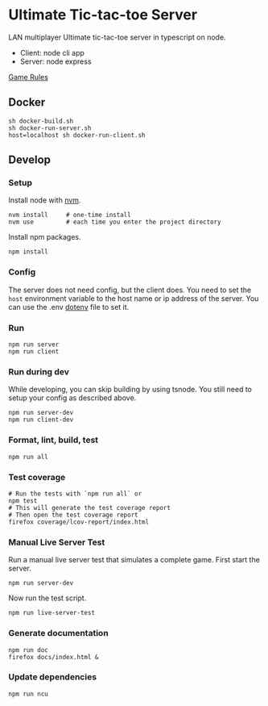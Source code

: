 Ultimate Tic-tac-toe Server
===========================

LAN multiplayer Ultimate tic-tac-toe server in typescript on node.

- Client: node cli app
- Server: node express

[Game Rules](https://mathwithbaddrawings.com/2013/06/16/ultimate-tic-tac-toe/)


Docker
------

    sh docker-build.sh
    sh docker-run-server.sh
    host=localhost sh docker-run-client.sh


Develop
-------

### Setup ###

Install node with [nvm](https://github.com/nvm-sh/nvm).

    nvm install     # one-time install
    nvm use         # each time you enter the project directory

Install npm packages.

    npm install


### Config ###

The server does not need config, but the client does.
You need to set the `host` environment variable to the host name or ip address of the server.
You can use the .env [dotenv](https://www.npmjs.com/package/dotenv) file to set it.


### Run ###

    npm run server
    npm run client


### Run during dev ###

While developing, you can skip building by using tsnode.
You still need to setup your config as described above.

    npm run server-dev
    npm run client-dev


### Format, lint, build, test ###

    npm run all


### Test coverage ###

    # Run the tests with `npm run all` or
    npm test
    # This will generate the test coverage report
    # Then open the test coverage report
    firefox coverage/lcov-report/index.html


### Manual Live Server Test ###

Run a manual live server test that simulates a complete game.
First start the server.

    npm run server-dev

Now run the test script.

    npm run live-server-test


### Generate documentation ###

    npm run doc
    firefox docs/index.html &


### Update dependencies ###

    npm run ncu
